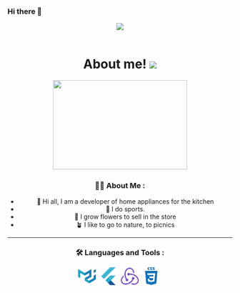 ### Hi there 👋

<div id="header" align="center">
<img src="https://media.giphy.com/media/goiauJeRxagM/giphy.gif" width="100"/>
  
</div>
<div id="header" align="center">
<img src="https://komarev.com/ghpvc/?username=miltonpeck087&style=flat-square&color=blue" alt=""/>
<h1>
  About me!
<img src="https://media.giphy.com/media/hvRJCLFzcasrR4ia7z/giphy.gif" width="30px"/>
</h1>
<div align="center">
<img src="https://media.giphy.com/media/aN9GqoR7OD3nq/giphy.gif" width="300" height="200"/>
</div>
  
### :man_beard: About Me :
- :standing_person: Hi all, I am a developer of home appliances for the kitchen
- :rowboat: I do sports.
- :wilted_flower: I grow flowers to sell in the store
- :potted_plant: I like to go to nature, to picnics

 ---


### :hammer_and_wrench: Languages and Tools :
<div>
<img src="https://github.com/devicons/devicon/blob/master/icons/materialui/materialui-original.svg" title="Material UI" alt="Material UI" width="40" height="40"/>&nbsp;
<img src="https://github.com/devicons/devicon/blob/master/icons/flutter/flutter-original.svg" title="Flutter" alt="Flutter" width="40" height="40"/>&nbsp;
<img src="https://github.com/devicons/devicon/blob/master/icons/redux/redux-original.svg" title="Redux" alt="Redux " width="40" height="40"/>&nbsp;
<img src="https://github.com/devicons/devicon/blob/master/icons/css3/css3-plain-wordmark.svg"  title="CSS3" alt="CSS" width="40" height="40"/>&nbsp;
</div> 

